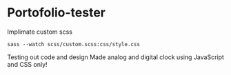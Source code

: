 # Portofolio-tester

Implimate custom scss
```
sass --watch scss/custom.scss:css/style.css
```

Testing out code and design
Made analog and digital clock using JavaScript and CSS only!